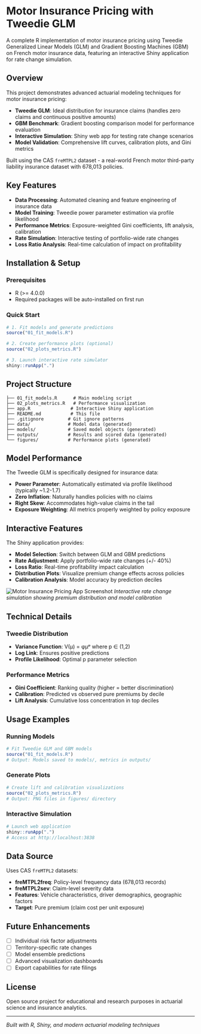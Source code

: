 # Motor Insurance Pricing with Tweedie GLM

A complete R implementation of motor insurance pricing using Tweedie Generalized Linear Models (GLM) and Gradient Boosting Machines (GBM) on French motor insurance data, featuring an interactive Shiny application for rate change simulation.

## Overview

This project demonstrates advanced actuarial modeling techniques for motor insurance pricing:

- **Tweedie GLM**: Ideal distribution for insurance claims (handles zero claims and continuous positive amounts)
- **GBM Benchmark**: Gradient boosting comparison model for performance evaluation  
- **Interactive Simulation**: Shiny web app for testing rate change scenarios
- **Model Validation**: Comprehensive lift curves, calibration plots, and Gini metrics

Built using the CAS `freMTPL2` dataset - a real-world French motor third-party liability insurance dataset with 678,013 policies.

## Key Features

- **Data Processing**: Automated cleaning and feature engineering of insurance data
- **Model Training**: Tweedie power parameter estimation via profile likelihood
- **Performance Metrics**: Exposure-weighted Gini coefficients, lift analysis, calibration
- **Rate Simulation**: Interactive testing of portfolio-wide rate changes
- **Loss Ratio Analysis**: Real-time calculation of impact on profitability

## Installation & Setup

### Prerequisites
- R (>= 4.0.0)
- Required packages will be auto-installed on first run

### Quick Start
```r
# 1. Fit models and generate predictions
source("01_fit_models.R")

# 2. Create performance plots (optional)
source("02_plots_metrics.R")

# 3. Launch interactive rate simulator
shiny::runApp(".")
```

## Project Structure

```
├── 01_fit_models.R      # Main modeling script
├── 02_plots_metrics.R   # Performance visualization  
├── app.R               # Interactive Shiny application
├── README.md           # This file
├── .gitignore         # Git ignore patterns
├── data/              # Model data (generated)
├── models/            # Saved model objects (generated)
├── outputs/           # Results and scored data (generated)
└── figures/           # Performance plots (generated)
```

## Model Performance

The Tweedie GLM is specifically designed for insurance data:
- **Power Parameter**: Automatically estimated via profile likelihood (typically ~1.2-1.7)
- **Zero Inflation**: Naturally handles policies with no claims
- **Right Skew**: Accommodates high-value claims in the tail
- **Exposure Weighting**: All metrics properly weighted by policy exposure

## Interactive Features

The Shiny application provides:
- **Model Selection**: Switch between GLM and GBM predictions
- **Rate Adjustment**: Apply portfolio-wide rate changes (+/- 40%)
- **Loss Ratio**: Real-time profitability impact calculation
- **Distribution Plots**: Visualize premium change effects across policies
- **Calibration Analysis**: Model accuracy by prediction deciles

![Motor Insurance Pricing App Screenshot](app-screenshot.png)
*Interactive rate change simulation showing premium distribution and model calibration*

## Technical Details

### Tweedie Distribution
- **Variance Function**: V(μ) = φμᵖ where p ∈ (1,2)
- **Log Link**: Ensures positive predictions
- **Profile Likelihood**: Optimal p parameter selection

### Performance Metrics
- **Gini Coefficient**: Ranking quality (higher = better discrimination)
- **Calibration**: Predicted vs observed pure premiums by decile
- **Lift Analysis**: Cumulative loss concentration in top deciles

## Usage Examples

### Running Models
```r
# Fit Tweedie GLM and GBM models
source("01_fit_models.R")
# Output: Models saved to models/, metrics in outputs/
```

### Generate Plots
```r  
# Create lift and calibration visualizations
source("02_plots_metrics.R")
# Output: PNG files in figures/ directory
```

### Interactive Simulation
```r
# Launch web application
shiny::runApp(".")
# Access at http://localhost:3838
```

## Data Source

Uses CAS `freMTPL2` datasets:
- **freMTPL2freq**: Policy-level frequency data (678,013 records)
- **freMTPL2sev**: Claim-level severity data
- **Features**: Vehicle characteristics, driver demographics, geographic factors
- **Target**: Pure premium (claim cost per unit exposure)

## Future Enhancements

- [ ] Individual risk factor adjustments
- [ ] Territory-specific rate changes  
- [ ] Model ensemble predictions
- [ ] Advanced visualization dashboards
- [ ] Export capabilities for rate filings

## License

Open source project for educational and research purposes in actuarial science and insurance analytics.

---
*Built with R, Shiny, and modern actuarial modeling techniques*